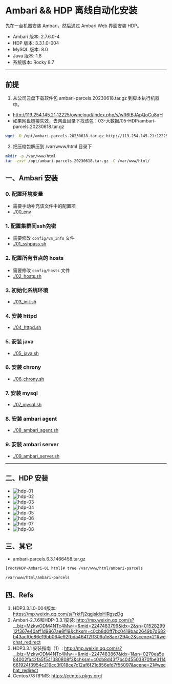# Ambari && HDP 离线自动化安装

先在一台机器安装 Ambari，然后通过 Ambari Web 界面安装 HDP。

- Ambari 版本: 2.7.6.0-4
- HDP 版本: 3.3.1.0-004
- MySQL 版本: 8.0
- Java 版本: 1.8
- 系统版本: Rocky 8.7

*****

## 前提

1. 从公司云盘下载软件包 ambari-parcels.20230618.tar.gz 到脚本执行机器中。
- http://119.254.145.21:12225/owncloud/index.php/s/wR6tBJApQoCu8qH
- 如果网盘链接失效，去网盘目录下找该包：03-大数据/05-HDP/ambari-parcels.20230618.tar.gz
```bash
wget -O /opt/ambari-parcels.20230618.tar.gz http://119.254.145.21:12225/owncloud/index.php/s/wR6tBJApQoCu8qH/download
```

2. 把压缩包解压到 /var/www/html 目录下
```bash
mkdir -p /var/www/html
tar -zxvf /opt/ambari-parcels.20230618.tar.gz -C /var/www/html/
```

## 一、Ambari 安装

### 0. 配置环境变量
- 需要手动补充该文件中的配置项
- [./00_env](./00_env)

### 1. 配置集群间ssh免密
- 需要修改 `config/vm_info` 文件
- [./01_sshpass.sh](./01_sshpass.sh)

### 2. 配置所有节点的 hosts
- 需要修改 `config/hosts` 文件
- [./02_hosts.sh](./02_hosts.sh)

### 3. 初始化系统环境
- [./03_init.sh](./03_init.sh)

### 4. 安装 httpd
- [./04_httpd.sh](./04_httpd.sh)

### 5. 安装 java
- [./05_java.sh](./05_java.sh)

### 6. 安装 chrony
- [./06_chrony.sh](./06_chrony.sh)

### 7. 安装 mysql
- [./07_mysql.sh](./07_mysql.sh)

### 8. 安装 ambari agent
- [./08_ambari_agent.sh](./08_ambari_agent.sh)

### 9. 安装 ambari server
- [./09_ambari_server.sh](./09_ambari_server.sh)


*****

## 二、HDP 安装
- ![hdp-01](hdp-01.png)
- ![hdp-02](hdp-02.png)
- ![hdp-03](hdp-03.png)
- ![hdp-04](hdp-04.png)
- ![hdp-05](hdp-05.png)
- ![hdp-06](hdp-06.png)
- ![hdp-07](hdp-07.png)
- ![hdp-08](hdp-08.png)

## 三、其它
- ambari-parcels.6.3.1466458.tar.gz

```bash
[root@HDP-Ambari-01 html]# tree /var/www/html/ambari-parcels

/var/www/html/ambari-parcels
```

## 四、Refs
1. HDP3.3.1.0-004版本: https://mp.weixin.qq.com/s/FrktFj2qgjsldxHlRgszDg
2. Ambari-2.7.6和HDP-3.3.1安装: http://mp.weixin.qq.com/s?__biz=MzkwODM4NTc4Mw==&mid=2247483799&idx=2&sn=0152829912f367e40aff1d9867ae8f19&chksm=c0cb8d0ff7bc0419bad2649b7d682b43acf0e86e19bb064e92fbda46412ff309a1e8ae7294c2&scene=21#wechat_redirect
3. HDP3.3.1 安装指南（1）: http://mp.weixin.qq.com/s?__biz=MzkwODM4NTc4Mw==&mid=2247483867&idx=1&sn=0270ea5e84002fa42fa5f541380808f3&chksm=c0cb8d43f7bc045503870fbe3114661924f3954c219cc3f018ce7c12af6f21c856efd7f55097&scene=21#wechat_redirect
4. Centos7/8 RPMS: https://centos.pkgs.org/

